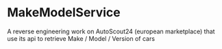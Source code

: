 MakeModelService
================

A reverse engineering work on AutoScout24 (european marketplace) that use its api to retrieve Make / Model / Version of cars
